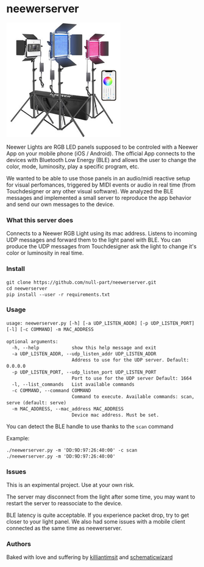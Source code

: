 # neewerserver

![Neewer](images/neewer.jpg)

Neewer Lights are RGB LED panels supposed to be controled with a Neewer App on
your mobile phone (iOS / Android). The official App connects to the devices with
Bluetooth Low Energy (BLE) and allows the user to change the color, mode,
luminosity, play a specific program, etc.

We wanted to be able to use those panels in an audio/midi reactive setup for
visual perfomances, triggered by MIDI events or audio in real time (from
Touchdesigner or any other visual software). We analyzed the BLE messages
and implemented a small server to reproduce the app behavior and send our own
messages to the device.

### What this server does

Connects to a Neewer RGB Light using its mac address. Listens to incoming UDP
messages and forward them to the light panel with BLE. You can produce the
UDP messages from Touchdesigner ask the light to change it's color or
luminosity in real time.

### Install

```
git clone https://github.com/null-part/neewerserver.git
cd neewerserver
pip install --user -r requirements.txt
```

### Usage

```
usage: neewerserver.py [-h] [-a UDP_LISTEN_ADDR] [-p UDP_LISTEN_PORT] [-l] [-c COMMAND] -m MAC_ADDRESS

optional arguments:
  -h, --help            show this help message and exit
  -a UDP_LISTEN_ADDR, --udp_listen_addr UDP_LISTEN_ADDR
                        Address to use for the UDP server. Default: 0.0.0.0
  -p UDP_LISTEN_PORT, --udp_listen_port UDP_LISTEN_PORT
                        Port to use for the UDP server Default: 1664
  -l, --list_commands   List available commands
  -c COMMAND, --command COMMAND
                        Command to execute. Available commands: scan, serve (default: serve)
  -m MAC_ADDRESS, --mac_address MAC_ADDRESS
                        Device mac address. Must be set.
```

You can detect the BLE handle to use thanks to the `scan` command

Example:

```
./neewerserver.py -m 'DD:9D:97:26:40:00' -c scan
./neewerserver.py -m 'DD:9D:97:26:40:00'
```

### Issues

This is an expimental project. Use at your own risk.

The server may disconnect from the light after some time, you may want to restart
the server to reassociate to the device.

BLE latency is quite acceptable. If you experience packet drop, try to get
closer to your light panel. We also had some issues with a mobile client
connected as the same time as neewerserver.

### Authors

Baked with love and suffering by [killiantimsit](https://github.com/killiantimsit)
and [schematicwizard](https://github.com/uZer)
